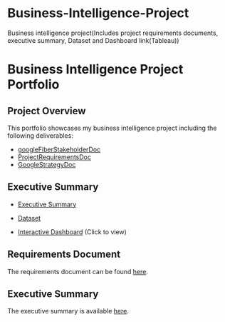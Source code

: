 # Business-Intelligence-Project
Business intelligence project(Includes project requirements documents, executive summary, Dataset and Dashboard link(Tableau))
# Business Intelligence Project Portfolio

## Project Overview
This portfolio showcases my business intelligence project including the following deliverables:

- [googleFiberStakeholderDoc](https://github.com/mrMartinManyaka/Business-Intelligence-Project/blob/main/googleFiberStakeholderDoc.docx)
- [ProjectRequirementsDoc](https://github.com/mrMartinManyaka/Business-Intelligence-Project/blob/main/googleFiberStakeholderDoc.docx)
- [GoogleStrategyDoc](https://github.com/mrMartinManyaka/Business-Intelligence-Project/blob/main/googleFiberStakeholderDoc.docx)

## Executive Summary
- [Executive Summary](https://github.com/mrMartinManyaka/Business-Intelligence-Project/blob/main/Executive%20Summary%20for%20Google%20Fiber%20Service.docx)

  
- [Dataset](data/dataset.csv)
  
- [Interactive Dashboard](https://app.powerbi.com/dashboard-link) (Click to view)

## Requirements Document
The requirements document can be found [here](requirements.md).

## Executive Summary
The executive summary is available [here](executive-summary.md).
